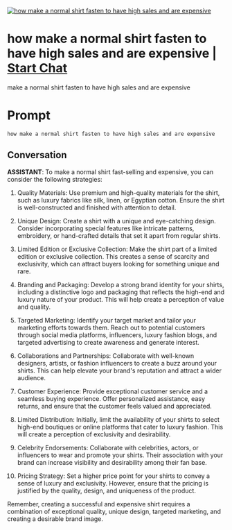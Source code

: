 
[![how make a normal shirt fasten to have high sales and are expensive](https://flow-prompt-covers.s3.us-west-1.amazonaws.com/icon/cute/cute_5.png)](https://gptcall.net/chat.html?data=%7B%22contact%22%3A%7B%22id%22%3A%22nvqbuCcALJsr3RWn9S1ZG%22%2C%22flow%22%3Atrue%7D%7D)
# how make a normal shirt fasten to have high sales and are expensive | [Start Chat](https://gptcall.net/chat.html?data=%7B%22contact%22%3A%7B%22id%22%3A%22nvqbuCcALJsr3RWn9S1ZG%22%2C%22flow%22%3Atrue%7D%7D)
make a normal shirt fasten to have high sales and are expensive

# Prompt

```
how make a normal shirt fasten to have high sales and are expensive
```

## Conversation

**ASSISTANT**: To make a normal shirt fast-selling and expensive, you can consider the following strategies:



1. Quality Materials: Use premium and high-quality materials for the shirt, such as luxury fabrics like silk, linen, or Egyptian cotton. Ensure the shirt is well-constructed and finished with attention to detail.



2. Unique Design: Create a shirt with a unique and eye-catching design. Consider incorporating special features like intricate patterns, embroidery, or hand-crafted details that set it apart from regular shirts.



3. Limited Edition or Exclusive Collection: Make the shirt part of a limited edition or exclusive collection. This creates a sense of scarcity and exclusivity, which can attract buyers looking for something unique and rare.



4. Branding and Packaging: Develop a strong brand identity for your shirts, including a distinctive logo and packaging that reflects the high-end and luxury nature of your product. This will help create a perception of value and quality.



5. Targeted Marketing: Identify your target market and tailor your marketing efforts towards them. Reach out to potential customers through social media platforms, influencers, luxury fashion blogs, and targeted advertising to create awareness and generate interest.



6. Collaborations and Partnerships: Collaborate with well-known designers, artists, or fashion influencers to create a buzz around your shirts. This can help elevate your brand's reputation and attract a wider audience.



7. Customer Experience: Provide exceptional customer service and a seamless buying experience. Offer personalized assistance, easy returns, and ensure that the customer feels valued and appreciated.



8. Limited Distribution: Initially, limit the availability of your shirts to select high-end boutiques or online platforms that cater to luxury fashion. This will create a perception of exclusivity and desirability.



9. Celebrity Endorsements: Collaborate with celebrities, actors, or influencers to wear and promote your shirts. Their association with your brand can increase visibility and desirability among their fan base.



10. Pricing Strategy: Set a higher price point for your shirts to convey a sense of luxury and exclusivity. However, ensure that the pricing is justified by the quality, design, and uniqueness of the product.



Remember, creating a successful and expensive shirt requires a combination of exceptional quality, unique design, targeted marketing, and creating a desirable brand image.



